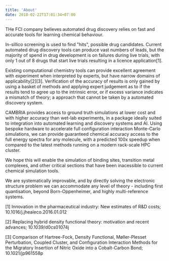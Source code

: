 ```yaml
---
title: 'About'
date: 2018-02-22T17:01:34+07:00
---
```


THe FCI company believes automated drug discovery relies on fast and accurate tools for learning chemical behaviour.

<!-- NB: this is slightly late in the flow; we want to argue higher success rate for target hits.
 -->
In-sillico screening is used to find "hits", possible drug candidates. Current automated drug discovery tools can produce vast numbers of leads, but the majority of spend in drug development is on failures during live trials, with only 1 out of 8 drugs that start live trials resulting in a licence application[1].

Existing computational chemistry tools can provide excellent agreement with experiment when interpreted by experts, but have narrow domains of applicability[2][3]. Verification of the accuracy of results is only gained by using a basket of methods and applying expert judgement as to if the results tend to agree up to the intrinsic error, or if excess variance indicates a mismatch of theory; a approach that cannot be taken by a automated discovery system. 
 
CAMBRIA provides access to ground truth simulations at lower cost and with higher accuracy than wet-lab experiments, in a package ideally suited to integration into automated learning and discovery systems and AI. Using bespoke hardware to accelerate full configuration interaction Monte-Carlo simulations, we can provide guaranteed chemical accuracy access to the full energy spectra for any molecule, with a predicted 100x speedup when compared to the latest methods running on a modern rack-scale HPC cluster.

We hope this will enable the simulation of binding sites, transition metal complexes, and other critical sections that have been inacessible to current chemical simulation tools.

We are systematically improvable, and by directly solving the electronic structure problem we can accommodate any level of theory - including first quantisation, beyond Born-Oppenheimer, and highly multi-reference systems.

 
[1] Innovation in the pharmaceutical industry: New estimates of R&D costs; 10.1016/j.jhealeco.2016.01.012

[2] Replacing hybrid density functional theory: motivation and recent advances; 10.1039/d0cs01074j

[3] Comparison of Hartree-Fock, Density Functional, Møller-Plesset Perturbation, Coupled Cluster, and Configuration Interaction Methods for the Migratory Insertion of Nitric Oxide into a Cobalt-Carbon Bond; 10.1021/jp961558p